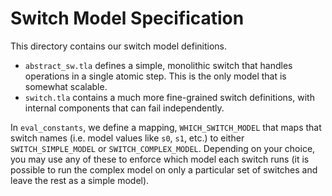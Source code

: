 # Switch Model Specification
This directory contains our switch model definitions. 
- `abstract_sw.tla` defines a simple, monolithic switch that handles operations in a single atomic step. This is the only model that is somewhat scalable.
- `switch.tla` contains a much more fine-grained switch definitions, with internal components that can fail independently.

In `eval_constants`, we define a mapping, `WHICH_SWITCH_MODEL` that maps that switch names (i.e. model values like `s0`, `s1`, etc.) to either `SWITCH_SIMPLE_MODEL` or `SWITCH_COMPLEX_MODEL`. Depending on your choice, you may use any of these to enforce which model each switch runs (it is possible to run the complex model on only a particular set of switches and leave the rest as a simple model).
